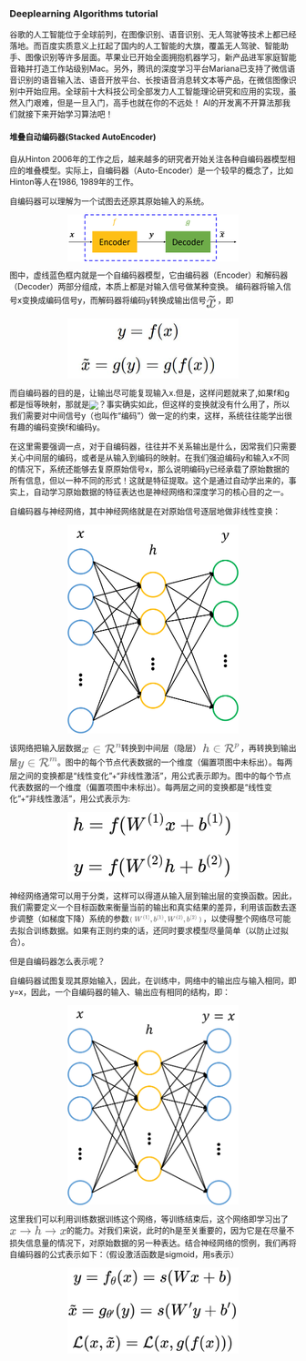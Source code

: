 ### Deeplearning Algorithms tutorial
谷歌的人工智能位于全球前列，在图像识别、语音识别、无人驾驶等技术上都已经落地。而百度实质意义上扛起了国内的人工智能的大旗，覆盖无人驾驶、智能助手、图像识别等许多层面。苹果业已开始全面拥抱机器学习，新产品进军家庭智能音箱并打造工作站级别Mac。另外，腾讯的深度学习平台Mariana已支持了微信语音识别的语音输入法、语音开放平台、长按语音消息转文本等产品，在微信图像识别中开始应用。全球前十大科技公司全部发力人工智能理论研究和应用的实现，虽然入门艰难，但是一旦入门，高手也就在你的不远处！
AI的开发离不开算法那我们就接下来开始学习算法吧！

#### 堆叠自动编码器(Stacked AutoEncoder)

自从Hinton 2006年的工作之后，越来越多的研究者开始关注各种自编码器模型相应的堆叠模型。实际上，自编码器（Auto-Encoder）是一个较早的概念了，比如Hinton等人在1986, 1989年的工作。

自编码器可以理解为一个试图去还原其原始输入的系统。
<p align="center">
<img width="300" align="center" src="../../images/373.jpg" />
</p>

图中，虚线蓝色框内就是一个自编码器模型，它由编码器（Encoder）和解码器（Decoder）两部分组成，本质上都是对输入信号做某种变换。
编码器将输入信号x变换成编码信号y，而解码器将编码y转换成输出信号<img width="20" align="center" src="../../images/374.jpg" />，即
<p align="center">
<img width="300" align="center" src="../../images/375.jpg" />
</p>

而自编码器的目的是，让输出尽可能复现输入x.但是，这样问题就来了,如果f和g都是恒等映射，那就是<img width="100" align="center" src="../../images/376.jpg" />？事实确实如此，但这样的变换就没有什么用了，所以我们需要对中间信号y（也叫作“编码”）做一定的约束，这样，系统往往能学出很有趣的编码变换f和编码y。

在这里需要强调一点，对于自编码器，往往并不关系输出是什么，因常我们只需要关心中间层的编码，或者是从输入到编码的映射。在我们强迫编码y和输入x不同的情况下，系统还能够去复原原始信号x，那么说明编码y已经承载了原始数据的所有信息，但以一种不同的形式！这就是特征提取。这个是通过自动学出来的，事实上，自动学习原始数据的特征表达也是神经网络和深度学习的核心目的之一。

自编码器与神经网络，其中神经网络就是在对原始信号逐层地做非线性变换：

<p align="center">
<img width="300" align="center" src="../../images/377.jpg" />
</p>

该网络把输入层数据<img width="70" align="center" src="../../images/378.jpg" />转换到中间层（隐层）<img width="70" align="center" src="../../images/379.jpg" />，再转换到输出层<img width="70" align="center" src="../../images/380.jpg" />。图中的每个节点代表数据的一个维度（偏置项图中未标出）。每两层之间的变换都是“线性变化”+“非线性激活”，用公式表示即为。图中的每个节点代表数据的一个维度（偏置项图中未标出）。每两层之间的变换都是“线性变化”+“非线性激活”，用公式表示为:
<p align="center">
<img width="300" align="center" src="../../images/381.jpg" />
</p>

神经网络通常可以用于分类，这样可以得道从输入层到输出层的变换函数。因此，我们需要定义一个目标函数来衡量当前的输出和真实结果的差异，利用该函数去逐步调整（如梯度下降）系统的参数<img width="130" align="center" src="../../images/382.jpg" />，以使得整个网络尽可能去拟合训练数据。如果有正则约束的话，还同时要求模型尽量简单（以防止过拟合）。

但是自编码器怎么表示呢？

自编码器试图复现其原始输入，因此，在训练中，网络中的输出应与输入相同，即 y=x，因此，一个自编码器的输入、输出应有相同的结构，即：
<p align="center">
<img width="300" align="center" src="../../images/383.jpg" />
</p>

这里我们可以利用训练数据训练这个网络，等训练结束后，这个网络即学习出了<img width="100" align="center" src="../../images/384.jpg" />的能力。对我们来说，此时的h是至关重要的，因为它是在尽量不损失信息量的情况下，对原始数据的另一种表达。结合神经网络的惯例，我们再将自编码器的公式表示如下：（假设激活函数是sigmoid，用s表示）

<p align="center">
<img width="300" align="center" src="../../images/385.jpg" />
</p>
